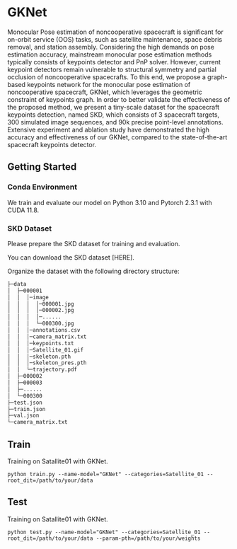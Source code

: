 # GKNet

Monocular Pose estimation of noncooperative spacecraft is significant for on-orbit service (OOS) tasks, such as satellite maintenance, space debris removal, and station assembly. Considering the high demands on pose estimation accuracy, mainstream monocular pose estimation methods typically consists of keypoints detector and PnP solver. However, current keypoint detectors remain vulnerable to structural symmetry and partial occlusion of noncooperative spacecrafts. To this end, we propose a graph-based keypoints network for the monocular pose estimation of noncooperative spacecraft, GKNet, which leverages the geometric constraint of keypoints graph. In order to better validate the effectiveness of the proposed method, we present a tiny-scale dataset for the spacecraft keypoints detection, named SKD, which consists of 3 spacecraft targets, 300 simulated image sequences, and 90k precise point-level annotations. Extensive experiment and ablation study have demonstrated the high accuracy and effectiveness of our GKNet, compared to the state-of-the-art spacecraft keypoints detector.

## Getting Started
### Conda Environment
We train and evaluate our model on Python 3.10 and Pytorch 2.3.1 with CUDA 11.8.


### SKD Dataset

Please prepare the SKD dataset for training and evaluation.

You can download the SKD dataset [HERE].

Organize the dataset with the following directory structure:

```bash
├─data
│  ├─000001
│  │  │─image
│  │  │  │─000001.jpg
│  │  │  │─000002.jpg
│  │  │  │─......
│  │  │  └─000300.jpg
│  │  │─annotations.csv
│  │  │─camera_matrix.txt
│  │  │─keypoints.txt
│  │  │─Satellite_01.gif
│  │  │─skeleton.pth
│  │  │─skeleton_pres.pth
│  │  └─trajectory.pdf
│  ├─000002
│  ├─000003
│  ├─......
│  └─000300
├─test.json
├─train.json
├─val.json
└─camera_matrix.txt
```

## Train
Training on Satallite01 with GKNet.
```
python train.py --name-model="GKNet" --categories=Satellite_01 --root_dit=/path/to/your/data
```
## Test
Training on Satallite01 with GKNet.
```
python test.py --name-model="GKNet" --categories=Satellite_01 --root_dit=/path/to/your/data --param-pth=/path/to/your/weights
```
